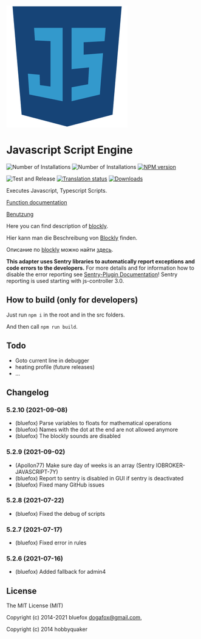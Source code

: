 ![Logo](admin-config/javascript.png)
# Javascript Script Engine

![Number of Installations](http://iobroker.live/badges/javascript-installed.svg)
![Number of Installations](http://iobroker.live/badges/javascript-stable.svg)
[![NPM version](http://img.shields.io/npm/v/iobroker.javascript.svg)](https://www.npmjs.com/package/iobroker.javascript)

![Test and Release](https://github.com/ioBroker/ioBroker.javascript/workflows/Test%20and%20Release/badge.svg)
[![Translation status](https://weblate.iobroker.net/widgets/adapters/-/javascript/svg-badge.svg)](https://weblate.iobroker.net/engage/adapters/?utm_source=widget)
[![Downloads](https://img.shields.io/npm/dm/iobroker.javascript.svg)](https://www.npmjs.com/package/iobroker.javascript)

Executes Javascript, Typescript Scripts.

[Function documentation](docs/en/javascript.md)

[Benutzung](docs/de/usage.md)

Here you can find description of [blockly](docs/en/blockly.md).

Hier kann man die Beschreibung von [Blockly](docs/de/blockly.md) finden.

Описание по [blockly](docs/ru/blockly.md) можно найти [здесь](docs/ru/blockly.md).

**This adapter uses Sentry libraries to automatically report exceptions and code errors to the developers.** For more details and for information how to disable the error reporting see [Sentry-Plugin Documentation](https://github.com/ioBroker/plugin-sentry#plugin-sentry)! Sentry reporting is used starting with js-controller 3.0.

## How to build (only for developers)
Just run `npm i` in the root and in the src folders.

And then call `npm run build`.

## Todo
- Goto current line in debugger
- heating profile (future releases)
- ...

<!--
	Placeholder for the next version (at the beginning of the line):
	### __WORK IN PROGRESS__
-->

## Changelog
### 5.2.10 (2021-09-08)
* (bluefox) Parse variables to floats for mathematical operations
* (bluefox) Names with the dot at the end are not allowed anymore
* (bluefox) The blockly sounds are disabled

### 5.2.9 (2021-09-02)
* (Apollon77) Make sure day of weeks is an array (Sentry IOBROKER-JAVASCRIPT-7Y)
* (bluefox) Report to sentry is disabled in GUI if sentry is deactivated
* (bluefox) Fixed many GitHub issues

### 5.2.8 (2021-07-22)
* (bluefox) Fixed the debug of scripts

### 5.2.7 (2021-07-17)
* (bluefox) Fixed error in rules

### 5.2.6 (2021-07-16)
* (bluefox) Added fallback for admin4

## License

The MIT License (MIT)

Copyright (c) 2014-2021 bluefox <dogafox@gmail.com>,

Copyright (c) 2014      hobbyquaker
